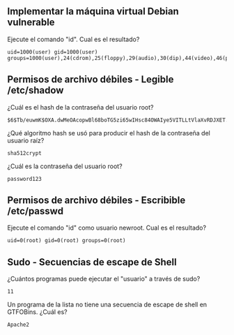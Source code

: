 ## Implementar la máquina virtual Debian vulnerable

Ejecute el comando "id". Cual es el resultado?

    uid=1000(user) gid=1000(user) groups=1000(user),24(cdrom),25(floppy),29(audio),30(dip),44(video),46(plugdev)

## Permisos de archivo débiles - Legible /etc/shadow

¿Cuál es el hash de la contraseña del usuario root?
 
    $6$Tb/euwmK$OXA.dwMeOAcopwBl68boTG5zi65wIHsc84OWAIye5VITLLtVlaXvRDJXET..it8r.jbrlpfZeMdwD3B0fGxJI0

¿Qué algoritmo hash se usó para producir el hash de la contraseña del usuario raíz?
 
    sha512crypt

¿Cuál es la contraseña del usuario root?

    password123

## Permisos de archivo débiles - Escribible /etc/passwd

Ejecute el comando "id" como usuario newroot. Cual es el resultado?

    uid=0(root) gid=0(root) groups=0(root)

## Sudo - Secuencias de escape de Shell

¿Cuántos programas puede ejecutar el "usuario" a través de sudo? 
 
    11

Un programa de la lista no tiene una secuencia de escape de shell en GTFOBins. ¿Cuál es?

    Apache2

